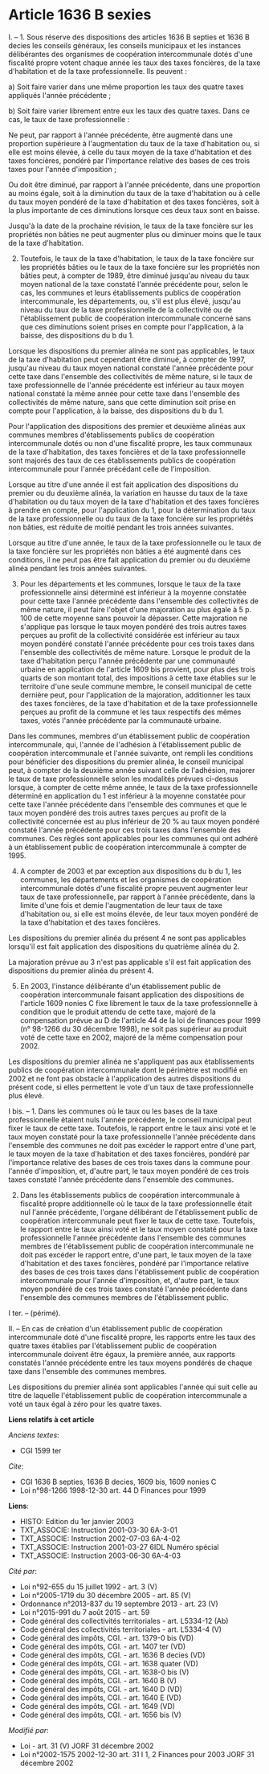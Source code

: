 # Article 1636 B sexies

I. – 1. Sous réserve des dispositions des articles 1636 B septies et 1636 B decies les conseils généraux, les conseils
municipaux et les instances délibérantes des organismes de coopération intercommunale dotés d'une fiscalité propre votent
chaque année les taux des taxes foncières, de la taxe d'habitation et de la taxe professionnelle. Ils peuvent :

a) Soit faire varier dans une même proportion les taux des quatre taxes appliqués l'année précédente ;

b) Soit faire varier librement entre eux les taux des quatre taxes. Dans ce cas, le taux de taxe professionnelle :

Ne peut, par rapport à l'année précédente, être augmenté dans une proportion supérieure à l'augmentation du taux de la taxe
d'habitation ou, si elle est moins élevée, à celle du taux moyen de la taxe d'habitation et des taxes foncières, pondéré par
l'importance relative des bases de ces trois taxes pour l'année d'imposition ;

Ou doit être diminué, par rapport à l'année précédente, dans une proportion au moins égale, soit à la diminution du taux de
la taxe d'habitation ou à celle du taux moyen pondéré de la taxe d'habitation et des taxes foncières, soit à la plus
importante de ces diminutions lorsque ces deux taux sont en baisse.

Jusqu'à la date de la prochaine révision, le taux de la taxe foncière sur les propriétés non bâties ne peut augmenter plus ou
diminuer moins que le taux de la taxe d'habitation.

2. Toutefois, le taux de la taxe d'habitation, le taux de la taxe foncière sur les propriétés bâties ou le taux de la taxe
foncière sur les propriétés non bâties peut, à compter de 1989, être diminué jusqu'au niveau du taux moyen national de la
taxe constaté l'année précédente pour, selon le cas, les communes et leurs établissements publics de coopération
intercommunale, les départements, ou, s'il est plus élevé, jusqu'au niveau du taux de la taxe professionnelle de la
collectivité ou de l'établissement public de coopération intercommunale concerné sans que ces diminutions soient prises en
compte pour l'application, à la baisse, des dispositions du b du 1.

Lorsque les dispositions du premier alinéa ne sont pas applicables, le taux de la taxe d'habitation peut cependant être
diminué, à compter de 1997, jusqu'au niveau du taux moyen national constaté l'année précédente pour cette taxe dans
l'ensemble des collectivités de même nature, si le taux de taxe professionnelle de l'année précédente est inférieur au taux
moyen national constaté la même année pour cette taxe dans l'ensemble des collectivités de même nature, sans que cette
diminution soit prise en compte pour l'application, à la baisse, des dispositions du b du 1.

Pour l'application des dispositions des premier et deuxième alinéas aux communes membres d'établissements publics de
coopération intercommunale dotés ou non d'une fiscalité propre, les taux communaux de la taxe d'habitation, des taxes
foncières et de la taxe professionnelle sont majorés des taux de ces établissements publics de coopération intercommunale
pour l'année précédant celle de l'imposition.

Lorsque au titre d'une année il est fait application des dispositions du premier ou du deuxième alinéa, la variation en
hausse du taux de la taxe d'habitation ou du taux moyen de la taxe d'habitation et des taxes foncières à prendre en compte,
pour l'application du 1, pour la détermination du taux de la taxe professionnelle ou du taux de la taxe foncière sur les
propriétés non bâties, est réduite de moitié pendant les trois années suivantes.

Lorsque au titre d'une année, le taux de la taxe professionnelle ou le taux de la taxe foncière sur les propriétés non bâties
a été augmenté dans ces conditions, il ne peut pas être fait application du premier ou du deuxième alinéa pendant les trois
années suivantes.

3. Pour les départements et les communes, lorsque le taux de la taxe professionnelle ainsi déterminé est inférieur à la
moyenne constatée pour cette taxe l'année précédente dans l'ensemble des collectivités de même nature, il peut faire l'objet
d'une majoration au plus égale à 5 p. 100 de cette moyenne sans pouvoir la dépasser. Cette majoration ne s'applique pas
lorsque le taux moyen pondéré des trois autres taxes perçues au profit de la collectivité considérée est inférieur au taux
moyen pondéré constaté l'année précédente pour ces trois taxes dans l'ensemble des collectivités de même nature. Lorsque le
produit de la taxe d'habitation perçu l'année précédente par une communauté urbaine en application de l'article 1609 bis
provient, pour plus des trois quarts de son montant total, des impositions à cette taxe établies sur le territoire d'une
seule commune membre, le conseil municipal de cette dernière peut, pour l'application de la majoration, additionner les taux
des taxes foncières, de la taxe d'habitation et de la taxe professionnelle perçues au profit de la commune et les taux
respectifs des mêmes taxes, votés l'année précédente par la communauté urbaine.

Dans les communes, membres d'un établissement public de coopération intercommunale, qui, l'année de l'adhésion à
l'établissement public de coopération intercommunale et l'année suivante, ont rempli les conditions pour bénéficier des
dispositions du premier alinéa, le conseil municipal peut, à compter de la deuxième année suivant celle de l'adhésion,
majorer le taux de taxe professionnelle selon les modalités prévues ci-dessus lorsque, à compter de cette même année, le taux
de la taxe professionnelle déterminé en application du 1 est inférieur à la moyenne constatée pour cette taxe l'année
précédente dans l'ensemble des communes et que le taux moyen pondéré des trois autres taxes perçues au profit de la
collectivité concernée est au plus inférieur de 20 % au taux moyen pondéré constaté l'année précédente pour ces trois taxes
dans l'ensemble des communes. Ces règles sont applicables pour les communes qui ont adhéré à un établissement public de
coopération intercommunale à compter de 1995.

4. A compter de 2003 et par exception aux dispositions du b du 1, les communes, les départements et les organismes de
coopération intercommunale dotés d'une fiscalité propre peuvent augmenter leur taux de taxe professionnelle, par rapport à
l'année précédente, dans la limite d'une fois et demie l'augmentation de leur taux de taxe d'habitation ou, si elle est moins
élevée, de leur taux moyen pondéré de la taxe d'habitation et des taxes foncières.

Les dispositions du premier alinéa du présent 4 ne sont pas applicables lorsqu'il est fait application des dispositions du
quatrième alinéa du 2.

La majoration prévue au 3 n'est pas applicable s'il est fait application des dispositions du premier alinéa du présent 4.

5. En 2003, l'instance délibérante d'un établissement public de coopération intercommunale faisant application des
dispositions de l'article 1609 nonies C fixe librement le taux de la taxe professionnelle à condition que le produit attendu
de cette taxe, majoré de la compensation prévue au D de l'article 44 de la loi de finances pour 1999 (n° 98-1266 du 30
décembre 1998), ne soit pas supérieur au produit voté de cette taxe en 2002, majoré de la même compensation pour 2002.

Les dispositions du premier alinéa ne s'appliquent pas aux établissements publics de coopération intercommunale dont le
périmètre est modifié en 2002 et ne font pas obstacle à l'application des autres dispositions du présent code, si elles
permettent le vote d'un taux de taxe professionnelle plus élevé.

I bis. – 1. Dans les communes où le taux ou les bases de la taxe professionnelle étaient nuls l'année précédente, le conseil
municipal peut fixer le taux de cette taxe. Toutefois, le rapport entre le taux ainsi voté et le taux moyen constaté pour la
taxe professionnelle l'année précédente dans l'ensemble des communes ne doit pas excéder le rapport entre d'une part, le taux
moyen de la taxe d'habitation et des taxes foncières, pondéré par l'importance relative des bases de ces trois taxes dans la
commune pour l'année d'imposition, et, d'autre part, le taux moyen pondéré de ces trois taxes constaté l'année précédente
dans l'ensemble des communes.

2. Dans les établissements publics de coopération intercommunale à fiscalité propre additionnelle où le taux de la taxe
professionnelle était nul l'année précédente, l'organe délibérant de l'établissement public de coopération intercommunale
peut fixer le taux de cette taxe. Toutefois, le rapport entre le taux ainsi voté et le taux moyen constaté pour la taxe
professionnelle l'année précédente dans l'ensemble des communes membres de l'établissement public de coopération
intercommunale ne doit pas excéder le rapport entre, d'une part, le taux moyen de la taxe d'habitation et des taxes
foncières, pondéré par l'importance relative des bases de ces trois taxes dans l'établissement public de coopération
intercommunale pour l'année d'imposition, et, d'autre part, le taux moyen pondéré de ces trois taxes constaté l'année
précédente dans l'ensemble des communes membres de l'établissement public.

I ter. – (périmé).

II. – En cas de création d'un établissement public de coopération intercommunale doté d'une fiscalité propre, les rapports
entre les taux des quatre taxes établies par l'établissement public de coopération intercommunale doivent être égaux, la
première année, aux rapports constatés l'année précédente entre les taux moyens pondérés de chaque taxe dans l'ensemble des
communes membres.

Les dispositions du premier alinéa sont applicables l'année qui suit celle au titre de laquelle l'établissement public de
coopération intercommunale a voté un taux égal à zéro pour les quatre taxes.

**Liens relatifs à cet article**

_Anciens textes_:

  - CGI 1599 ter

_Cite_:

  - CGI 1636 B septies, 1636 B decies, 1609 bis, 1609 nonies C
  - Loi n°98-1266 1998-12-30 art. 44 D Finances pour 1999

**Liens**:

  - HISTO: Edition du 1er janvier 2003
  - TXT_ASSOCIE: Instruction 2001-03-30 6A-3-01
  - TXT_ASSOCIE: Instruction 2002-07-03 6A-4-02
  - TXT_ASSOCIE: Instruction 2001-03-27 6IDL Numéro spécial
  - TXT_ASSOCIE: Instruction 2003-06-30 6A-4-03

_Cité par_:

  - Loi n°92-655 du 15 juillet 1992 - art. 3 (V)
  - Loi n°2005-1719 du 30 décembre 2005 - art. 85 (V)
  - Ordonnance n°2013-837 du 19 septembre 2013 - art. 23 (V)
  - Loi n°2015-991 du 7 août 2015 - art. 59
  - Code général des collectivités territoriales - art. L5334-12 (Ab)
  - Code général des collectivités territoriales - art. L5334-4 (V)
  - Code général des impôts, CGI. - art. 1379-0 bis (VD)
  - Code général des impôts, CGI. - art. 1407 ter (VD)
  - Code général des impôts, CGI. - art. 1636 B decies (VD)
  - Code général des impôts, CGI. - art. 1638 quater (VD)
  - Code général des impôts, CGI. - art. 1638-0 bis (V)
  - Code général des impôts, CGI. - art. 1640 B (V)
  - Code général des impôts, CGI. - art. 1640 D (VD)
  - Code général des impôts, CGI. - art. 1640 E (VD)
  - Code général des impôts, CGI. - art. 1649 (VD)
  - Code général des impôts, CGI. - art. 1656 bis (V)

_Modifié par_:

  - Loi - art. 31 (V) JORF 31 décembre 2002
  - Loi n°2002-1575 2002-12-30 art. 31 I 1, 2 Finances pour 2003 JORF 31 décembre 2002
